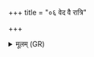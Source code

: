 +++
title = "०६ वेद वै रात्रि"

+++
<details><summary>मूलम् (GR)</summary>

वेद वै रात्रि ते नाम  
घृताची नाम वा असि ।  
तां त्वा भरद्वाजो वेद  
सा नो वित्ते ऽधि जागृहि ॥
</details>